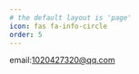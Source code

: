 ```yaml
---
# the default layout is 'page'
icon: fas fa-info-circle
order: 5
---
```


email:1020427320@qq.com


